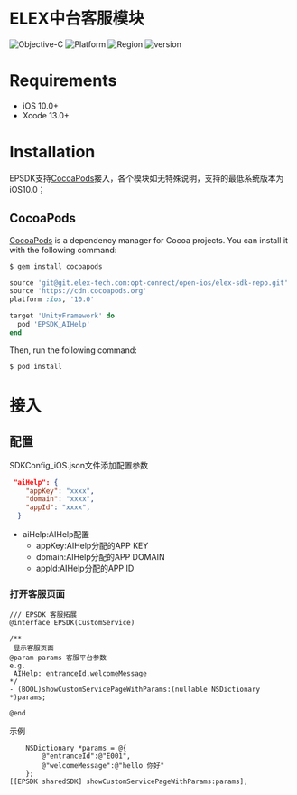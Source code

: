 # ELEX中台客服模块
![Objective-C](https://img.shields.io/badge/Objective--C-blue.svg?style=flat)
![Platform](https://img.shields.io/badge/platform-iOS-A1A1A1?style=flat)
![Region](https://img.shields.io/badge/region-CN_|_Oversea-green.svg?style=flat)
![version](https://img.shields.io/badge/iOS-12.0-orange.svg?style=flat)

# Requirements

- iOS 10.0+
- Xcode 13.0+

# Installation

EPSDK支持[CocoaPods](https://cocoapods.org)接入，各个模块如无特殊说明，支持的最低系统版本为iOS10.0；
## CocoaPods
[CocoaPods](http://cocoapods.org) is a dependency manager for Cocoa projects. You can install it with the following command:

```bash
$ gem install cocoapods
```

```ruby
source 'git@git.elex-tech.com:opt-connect/open-ios/elex-sdk-repo.git'
source 'https://cdn.cocoapods.org'
platform :ios, '10.0'

target 'UnityFramework' do
  pod 'EPSDK_AIHelp'
end
```
Then, run the following command:

```bash
$ pod install
```

# 接入
## 配置
SDKConfig_iOS.json文件添加配置参数

```json
 "aiHelp": {
    "appKey": "xxxx",
    "domain": "xxxx",
    "appId": "xxxx",
  }
```

- aiHelp:AIHelp配置
	- appKey:AIHelp分配的APP KEY
	- domain:AIHelp分配的APP DOMAIN
	- appId:AIHelp分配的APP ID

### 打开客服页面
```objc
/// EPSDK 客服拓展
@interface EPSDK(CustomService)

/**
 显示客服页面
@param params 客服平台参数
e.g.
 AIHelp: entranceId,welcomeMessage
*/
- (BOOL)showCustomServicePageWithParams:(nullable NSDictionary *)params;

@end

```

示例
```objc
    NSDictionary *params = @{
        @"entranceId":@"E001",
        @"welcomeMessage":@"hello 你好"
    };
[[EPSDK sharedSDK] showCustomServicePageWithParams:params];
```


